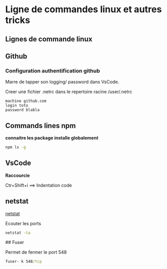 # Ligne de commandes linux et autres tricks

## Lignes de commande linux



## Github

### Configuration authentification github

Marre de tapper son logging/ password dans VsCode.

Creer une fichier .netrc dans le repertoire racine /user/.netrc

```.netrc
machine github.com
login toto
password blabla
```

## Commands lines npm

**connaitre les package installe globalement**

```cmd
npm ls -g
```

## VsCode

**Raccourcie**

Ctr+Shift+i ==> Indentation code

## netstat

[netstat](http://www.faqs.org/docs/linux_network/)

Ecouter les ports 

```cmd
netstat -ta
```

## Fuser

Permet de fermer le port 548

```cmd
fuser- k 548/tcp 
```
